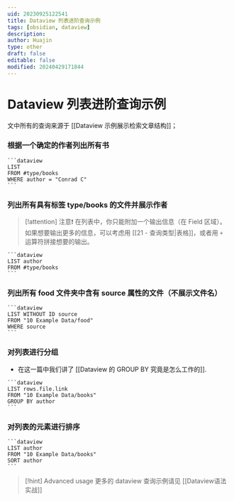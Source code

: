 ```yaml
---
uid: 20230925122541
title: Dataview 列表进阶查询示例
tags: [obsidian, dataview]
description: 
author: Huajin
type: other
draft: false
editable: false
modified: 20240429171844
---
```


# Dataview 列表进阶查询示例

文中所有的查询来源于 [[Dataview 示例展示检索文章结构]]；

### 根据一个确定的作者列出所有书

`````示例代码
```dataview
LIST
FROM #type/books 
WHERE author = "Conrad C"
```
`````

### 列出所有具有标签 type/books 的文件并展示作者

> [!attention] 注意❗
> 在列表中，你只能附加一个输出信息（在 Field 区域）。如果想要输出更多的信息，可以考虑用 [[21 - 查询类型|表格]]，或者用 `+` 运算符拼接想要的输出。

`````示例代码
```dataview
LIST author
FROM #type/books
```
`````

### 列出所有 food 文件夹中含有 source 属性的文件（不展示文件名）

`````示例代码
```dataview
LIST WITHOUT ID source
FROM "10 Example Data/food"
WHERE source
```
`````

### 对列表进行分组

- 在这一篇中我们讲了 [[Dataview 的 GROUP BY 究竟是怎么工作的]].

`````示例代码
```dataview
LIST rows.file.link
FROM "10 Example Data/books"
GROUP BY author
```
`````

### 对列表的元素进行排序

`````示例代码
```dataview
LIST author
FROM "10 Example Data/books"
SORT author
```
`````

> [!hint] Advanced usage
> 更多的 dataview 查询示例请见 [[Dataview语法实战]]
